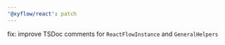 ```yaml
---
'@xyflow/react': patch
---
```


fix: improve TSDoc comments for `ReactFlowInstance` and `GeneralHelpers`
